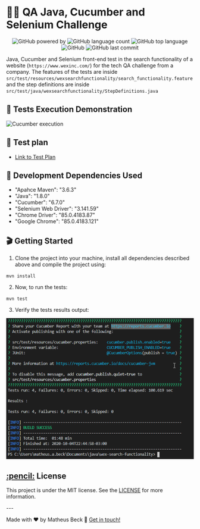# 👨‍💻 QA Java, Cucumber and Selenium Challenge

<p align="center">
  <img alt="GitHub powered by" src="https://img.shields.io/badge/cucumber-tests-green.svg?style=flat-square">
  <img alt="GitHub language count" src="https://img.shields.io/github/languages/count/matheus-beck/qa-java-cucumber-selenium-challenge">
  <img alt="GitHub top language" src="https://img.shields.io/github/languages/top/matheus-beck/qa-java-cucumber-selenium-challenge">
  <img alt="GitHub" src="https://img.shields.io/github/license/matheus-beck/qa-java-cucumber-selenium-challenge">
  <img alt="GitHub last commit" src="https://img.shields.io/github/last-commit/matheus-beck/qa-java-cucumber-selenium-challenge">
</p>

Java, Cucumber and Selenium front-end test in the search functionality of a website (`https://www.wexinc.com/`) for the tech QA challenge from a company. The features of the tests are inside `src/test/resources/wexsearchfunctionality/search_functionality.feature` and the step definitions are inside `src/test/java/wexsearchfunctionality/StepDefinitions.java`

## 🎥 Tests Execution Demonstration

![Cucumber execution](execution.gif)

## 📅 Test plan
- [Link to Test Plan](Beck_Matheus_QATask.pdf)

## 💾 Development Dependencies Used

- "Apahce Maven": "3.6.3"
- "Java":  "1.8.0"
- "Cucumber": "6.7.0"
- "Selenium Web Driver": "3.141.59"
- "Chrome Driver": "85.0.4183.87"
- "Google Chrome": "85.0.4183.121"

## 🎬 Getting Started

1. Clone the project into your machine, install all dependencies described above and compile the project using:

```console
mvn install
```

2. Now, to run the tests:

```console
mvn test
```

3. Verify the tests results output:

![Tests results output](tests_results.png)

<h2><a class="anchor" aria-hidden="true" href="#memo-license">:pencil:</a> License </h2>
<p>This project is under the MIT license. See the <a href="https://github.com/matheus-beck/blog/blob/master/LICENSE">LICENSE</a> for more information.</p>
---

Made with ❤️ by Matheus Beck 👋 [Get in touch!](https://www.linkedin.com/in/matheus-beck/)

